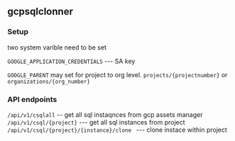 ## gcpsqlclonner
### Setup
two system varible need to be set 

```GOOGLE_APPLICATION_CREDENTIALS``` ---  SA key

```GOOGLE_PARENT``` may set for project to org level.
 ```projects/{projectnumber}```
or 
```organizations/{org_number}```

### API endpoints
```/api/v1/csqlall``` -- get all sql instaqnces from gcp assets manager
```/api/v1/csql/{project}``` --- get all sql instances from project
```/api/v1/csql/{project}/{instance}/clone ``` --- clone instace within project 